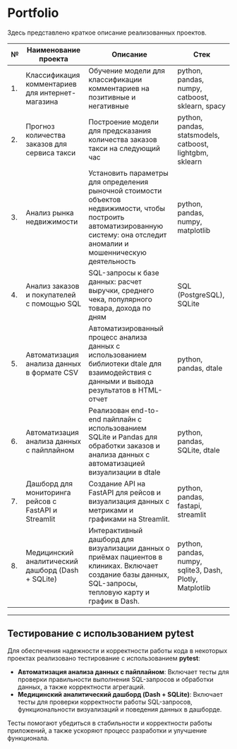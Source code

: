 # Portfolio

Здесь представлено краткое описание реализованных проектов.

| **№** | **Наименование проекта**                                     | **Описание**                                                                                         | **Стек**                                                    |
|-------|--------------------------------------------------------------|-----------------------------------------------------------------------------------------------------|-------------------------------------------------------------|
| 1.    | Классификация комментариев для интернет-магазина             | Обучение модели для классификации комментариев на позитивные и негативные                             | python, pandas, numpy, catboost, sklearn, spacy              |
| 2.    | Прогноз количества заказов для сервиса такси                 | Построение модели для предсказания количества заказов такси на следующий час                        | python, pandas, statsmodels, catboost, lightgbm, sklearn     |
| 3.    | Анализ рынка недвижимости                                   | Установить параметры для определения рыночной стоимости объектов недвижимости, чтобы построить автоматизированную систему: она отследит аномалии и мошенническую деятельность | python, pandas, numpy, matplotlib                          |
| 4.    | Анализ заказов и покупателей с помощью SQL                   | SQL-запросы к базе данных: расчет выручки, среднего чека, популярного товара, дохода по дням         | SQL (PostgreSQL), SQLite                                     |
| 5.    | Автоматизация анализа данных в формате CSV                  | Автоматизированный процесс анализа данных с использованием библиотеки dtale для взаимодействия с данными и вывода результатов в HTML-отчет | python, pandas, dtale                                       |
| 6.    | Автоматизация анализа данных с пайплайном                    | Реализован end-to-end пайплайн с использованием SQLite и Pandas для обработки заказов и анализа данных с автоматизацией визуализации в dtale | python, pandas, SQLite, dtale                                |
| 7.    | Дашборд для мониторинга рейсов с FastAPI и Streamlit         | Создание API на FastAPI для рейсов и визуализация данных с метриками и графиками на Streamlit.| python, pandas, fastapi, streamlit                          |
| 8.    | Медицинский аналитический дашборд (Dash + SQLite)           | Интерактивный дашборд для визуализации данных о приёмах пациентов в клиниках. Включает создание базы данных, SQL-запросы, тепловую карту и график в Dash. | python, pandas, numpy, sqlite3, Dash, Plotly, Matplotlib     |                              

---

## Тестирование с использованием pytest

Для обеспечения надежности и корректности работы кода в некоторых проектах реализовано тестирование с использованием **pytest**:

- **Автоматизация анализа данных с пайплайном**: Включает тесты для проверки правильности выполнения SQL-запросов и обработки данных, а также корректности агрегаций.
- **Медицинский аналитический дашборд (Dash + SQLite)**: Включает тесты для проверки корректности работы SQL-запросов, функциональности визуализаций и поведения данных в дашборде.

Тесты помогают убедиться в стабильности и корректности работы приложений, а также ускоряют процесс разработки и улучшение функционала.

